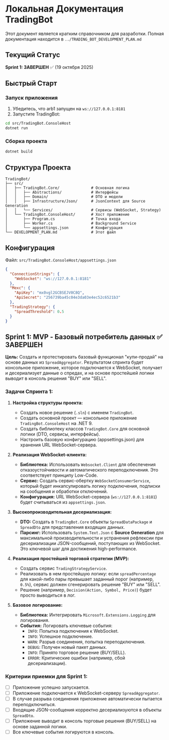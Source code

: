 # Локальная Документация TradingBot

Этот документ является кратким справочником для разработки. Полная документация находится в `../TRADING_BOT_DEVELOPMENT_PLAN.md`

## Текущий Статус

**Sprint 1: ЗАВЕРШЕН** ✅ (19 октября 2025)

## Быстрый Старт

### Запуск приложения

1. Убедитесь, что arb1 запущен на `ws://127.0.0.1:8181`
2. Запустите TradingBot:
```bash
cd src/TradingBot.ConsoleHost
dotnet run
```

### Сборка проекта

```bash
dotnet build
```

## Структура Проекта

```
TradingBot/
├── src/
│   ├── TradingBot.Core/              # Основная логика
│   │   ├── Abstractions/             # Интерфейсы
│   │   ├── Domain/                   # DTO и модели
│   │   ├── Infrastructure/Json/      # JsonContext для Source Generation
│   │   └── Services/                 # Сервисы (WebSocket, Strategy)
│   └── TradingBot.ConsoleHost/       # Хост приложение
│       ├── Program.cs                # Точка входа
│       ├── Worker.cs                 # Background Service
│       └── appsettings.json          # Конфигурация
└── DEVELOPMENT_PLAN.md               # Этот файл
```

## Конфигурация

Файл: `src/TradingBot.ConsoleHost/appsettings.json`

```json
{
  "ConnectionStrings": {
    "WebSocket": "ws://127.0.0.1:8181"
  },
  "Mexc": {
    "ApiKey": "mx0vgl2GCBSEJV0C8Q",
    "ApiSecret": "256739ba45c04e3da03e4ec52c6521b3"
  },
  "TradingStrategy": {
    "SpreadThreshold": 0.5
  }
}
```

## Sprint 1: MVP - Базовый потребитель данных ✅ ЗАВЕРШЕН

**Цель:** Создать и протестировать базовый функционал "купи-продай" на основе данных из `SpreadAggregator`. Результатом спринта будет консольное приложение, которое подключается к WebSocket, получает и десериализует данные о спредах, и на основе простейшей логики выводит в консоль решения "BUY" или "SELL".

### Задачи Спринта 1:

1.  **Настройка структуры проекта:**
    *   Создать новое решение (`.sln`) с именем `TradingBot`.
    *   Создать основной проект — консольное приложение `TradingBot.ConsoleHost` на .NET 9.
    *   Создать библиотеку классов `TradingBot.Core` для основной логики (DTO, сервисы, интерфейсы).
    *   Настроить базовую конфигурацию (appsettings.json) для хранения URL WebSocket-сервера.

2.  **Реализация WebSocket-клиента:**
    *   **Библиотека:** Использовать `Websocket.Client` для обеспечения отказоустойчивости и автоматического переподключения. Это соответствует принципу Low-Code.
    *   **Сервис:** Создать сервис-обертку `WebSocketConsumerService`, который будет инкапсулировать логику подключения, подписки на сообщения и обработки отключений.
    *   **Конфигурация:** URL WebSocket-сервера (`ws://127.0.0.1:8181`) будет считываться из `appsettings.json`.

3.  **Высокопроизводительная десериализация:**
    *   **DTO:** Создать в `TradingBot.Core` объекты `SpreadDataPackage` и `SpreadDto` для представления входящих данных.
    *   **Парсинг:** Использовать `System.Text.Json` с **Source Generation** для максимальной производительности и устранения рефлексии при десериализации JSON-сообщений, поступающих из WebSocket. Это ключевой шаг для достижения high-performance.

4.  **Реализация простейшей торговой стратегии (MVP):**
    *   Создать сервис `TradingStrategyService`.
    *   Реализовать в нем простейшую логику: если `spreadPercentage` для какой-либо пары превышает заданный порог (например, `0.5%`), сервис должен сгенерировать решение "BUY" или "SELL".
    *   Решение (например, `Decision(Action, Symbol, Price)`) будет просто выводиться в лог.

5.  **Базовое логирование:**
    *   **Библиотека:** Интегрировать `Microsoft.Extensions.Logging` для логирования.
    *   **События:** Логировать ключевые события:
        *   `INFO`: Попытка подключения к WebSocket.
        *   `INFO`: Успешное подключение.
        *   `WARN`: Разрыв соединения, попытка переподключения.
        *   `DEBUG`: Получен новый пакет данных.
        *   `INFO`: Принято торговое решение (BUY/SELL).
        *   `ERROR`: Критические ошибки (например, сбой десериализации).

### Критерии приемки для Sprint 1:
- [ ] Приложение успешно запускается.
- [ ] Приложение подключается к WebSocket-серверу `SpreadAggregator`.
- [ ] В случае разрыва соединения приложение автоматически пытается переподключиться.
- [ ] Входящие JSON-сообщения корректно десериализуются в объекты `SpreadDto`.
- [ ] Приложение выводит в консоль торговые решения (BUY/SELL) на основе заданной логики.
- [ ] Все ключевые события логируются в консоль.